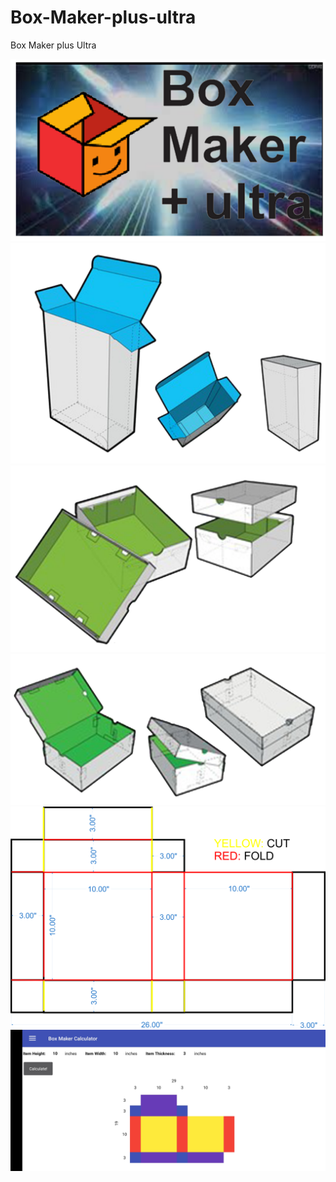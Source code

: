 # Box-Maker-plus-ultra
Box Maker plus Ultra


<img src="https://github.com/engrpanda/Box-Maker-plus-ultra/blob/main/pics/backgroud.png">

<img src="https://github.com/engrpanda/Box-Maker-plus-ultra/blob/main/pics/box1.png">

<img src="https://github.com/engrpanda/Box-Maker-plus-ultra/blob/main/pics/box2.png">

<img src="https://github.com/engrpanda/Box-Maker-plus-ultra/blob/main/pics/box3.png">

<img src="https://github.com/engrpanda/Box-Maker-plus-ultra/blob/main/pics/boxlayout.jpg">

<img src="https://github.com/engrpanda/Box-Maker-plus-ultra/blob/main/pics/sc.jpg">
